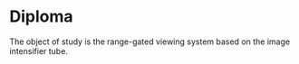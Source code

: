 # Diploma
The object of study is the range-gated viewing system based on the image intensifier tube.
